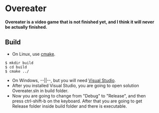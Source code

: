 # Overeater

**Overeater is a video game that is not finished yet, and I think it will never be actually finished.**

## Build

* On Linux, use [cmake](https://cmake.org/).

```console
$ mkdir build
$ cd build
$ cmake ../
```

* On Windows, --||--, but you will need [Visual Studio](https://visualstudio.microsoft.com/).
* After you installed Visual Studio, you are going to open solution Overeater.sln in build folder.
* Now you are going to change from "Debug" to "Release", and then press ctrl-shift-b on the keyboard. After that you are going to get Release folder inside build folder and there is executable.